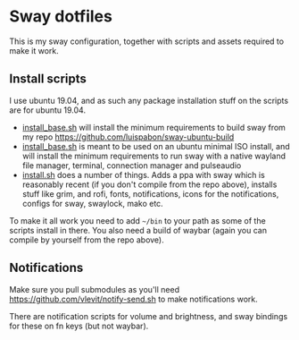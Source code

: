 # Sway dotfiles

This is my sway configuration, together with scripts and assets required to make it work.

## Install scripts

I use ubuntu 19.04, and as such any package installation stuff on the scripts are for ubuntu 19.04.

  * [install_base.sh](install_base.sh) will install the minimum requirements to build sway from my repo https://github.com/luispabon/sway-ubuntu-build
  * [install_base.sh](install_exclusive.sh) is meant to be used on an ubuntu minimal ISO install, and will install the minimum requirements to run sway with a native wayland file manager, terminal, connection manager and pulseaudio
  * [install.sh](install.sh) does a number of things. Adds a ppa with sway which is reasonably recent (if you don't compile from the repo above), installs stuff like grim, and rofi, fonts, notifications, icons for the notifications, configs for sway, swaylock, mako etc.

To make it all work you need to add `~/bin` to your path as some of the scripts install in there. You also need a build of waybar (again you can compile by yourself from the repo above).

## Notifications

Make sure you pull submodules as you'll need https://github.com/vlevit/notify-send.sh to make notifications work.

There are notification scripts for volume and brightness, and sway bindings for these on fn keys (but not waybar).
